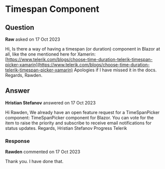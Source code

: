 # Timespan Component

## Question

**Raw** asked on 17 Oct 2023

Hi, Is there a way of having a timespan (or duration) component in Blazor at all, like the one mentioned here for Xamerin: [https://www.telerik.com/blogs/choose-time-duration-telerik-timespan-picker-xamarin](https://www.telerik.com/blogs/choose-time-duration-telerik-timespan-picker-xamarin) Apologies if I have missed it in the docs. Regards, Rawden.

## Answer

**Hristian Stefanov** answered on 17 Oct 2023

Hi Rawden, We already have an open feature request for a TimeSpanPicker component: TimeSpanPicker component for Blazor. You can vote for the item to raise the priority and subscribe to receive email notifications for status updates. Regards, Hristian Stefanov Progress Telerik

### Response

**Rawden** commented on 17 Oct 2023

Thank you. I have done that.
